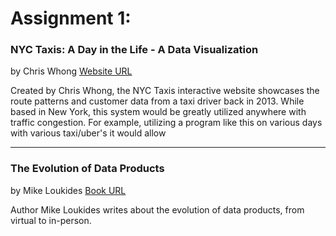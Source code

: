 
# **Assignment 1:**

### NYC Taxis: A Day in the Life - A Data Visualization 
by Chris Whong
[Website URL](https://chriswhong.github.io/nyctaxi/)

Created by Chris Whong, the NYC Taxis interactive website showcases the route patterns and customer data from a taxi driver back in 2013. While based in New York, this system would be greatly utilized anywhere with traffic congestion. For example, utilizing a program like this on various days with various taxi/uber's it would allow 

---
      
### The Evolution of Data Products 
by Mike Loukides
[Book URL](https://www.oreilly.com/radar/evolution-of-data-products/)

Author Mike Loukides writes about the evolution of data products, from virtual to in-person. 




